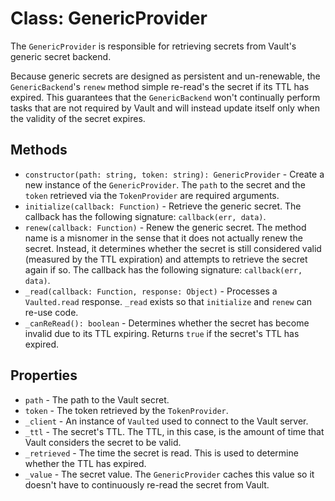 # Class: GenericProvider

The `GenericProvider` is responsible for retrieving secrets from Vault's generic secret backend.

Because generic secrets are designed as persistent and un-renewable, the `GenericBackend`'s `renew` method simple re-read's the secret if its TTL has expired. This guarantees that the `GenericBackend` won't continually perform tasks that are not required by Vault and will instead update itself only when the validity of the secret expires.

## Methods
* `constructor(path: string, token: string): GenericProvider` - Create a new instance of the `GenericProvider`. The `path` to the secret and the `token` retrieved via the `TokenProvider` are required arguments.
* `initialize(callback: Function)` - Retrieve the generic secret. The callback has the following signature: `callback(err, data)`.
* `renew(callback: Function)` - Renew the generic secret. The method name is a misnomer in the sense that it does not actually renew the secret. Instead, it determines whether the secret is still considered valid (measured by the TTL expiration) and attempts to retrieve the secret again if so. The callback has the following signature: `callback(err, data)`.
* `_read(callback: Function, response: Object)` - Processes a `Vaulted.read` response. `_read` exists so that `initialize` and `renew` can re-use code.
* `_canReRead(): boolean` - Determines whether the secret has become invalid due to its TTL expiring. Returns `true` if the secret's TTL has expired.

## Properties
* `path` - The path to the Vault secret.
* `token` - The token retrieved by the `TokenProvider`.
* `_client` - An instance of `Vaulted` used to connect to the Vault server.
* `_ttl` - The secret's TTL. The TTL, in this case, is the amount of time that Vault considers the secret to be valid.
* `_retrieved` - The time the secret is read. This is used to determine whether the TTL has expired.
* `_value` - The secret value. The `GenericProvider` caches this value so it doesn't have to continuously re-read the secret from Vault.
